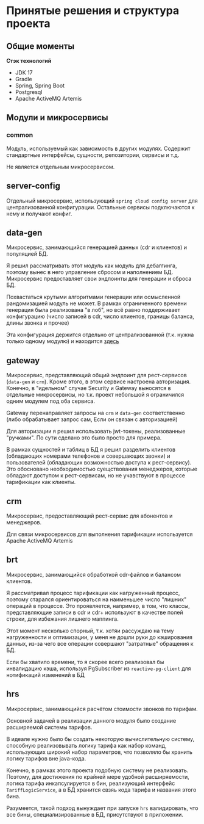 # Принятые решения и структура проекта
## Общие моменты
**Стэк технологий**
- JDK 17
- Gradle
- Spring, Spring Boot
- Postgresql
- Apache ActiveMQ Artemis

## Модули и микросервисы
### common
Модуль, используемый как зависимость в других модулях. 
Содержит стандартные интерфейсы, сущности, репозитории, сервисы и т.д.

Не является отдельным микросервисом.

## server-config
Отдельный микросервис, использующий `spring cloud config server` 
для централизованной конфигурации. Остальные сервисы подключаются к нему
и получают конфиг.

## data-gen
Микросервис, занимающийся генерацией данных (cdr и клиентов) и популяцией БД.

Я решил рассматривать этот модуль как модуль для дебаггинга, поэтому 
вынес в него управление сбросом и наполнением БД. 
Микросервис предоставляет свои эндпоинты для генерации и сброса БД.

Похвастаться крутыми алгоритмами генерации или осмысленной рандомизацией модуль не может.
В рамках ограниченного времени генерация была реализована "в лоб", но всё равно поддерживает конфигурацию
(число записей в cdr, число клиентов, границы баланса, длины звонка и прочее)

Эта конфигурация держится отдельно от централизованной (т.к. нужна только одному модулю)
и находится [здесь](../data-gen/src/main/resources/application.properties)

## gateway
Микросервис, представляющий общий эндпоинт для рест-сервисов (`data-gen` и `crm`).
Кроме этого, в этом сервисе настроена авторизация. Конечно, в "идельном" случае 
Security и Gateway выносятся в отдельные микросервисы, но т.к. проект небольшой
я ограничился одним модулем под оба сервиса.

Gateway перенаправляет запросы на `crm` и `data-gen` соответственно 
(либо обрабатывает запрос сам, Если он связан с авторизацией)

Для авторизации я решил использовать jwt-токены, реализованные "ручками".
По сути сделано это было просто для примера.

В рамках сущностей и таблиц в БД я решил разделить клиентов (обладающих номерами телефонов и совершающих звонки)
и пользователей (обладающих возможностью доступа к рест-сервису).
Это обосновано необходимостью суещствования менеджеров, которые обладают 
доступом к рест-сервисам, но не учавствуют в процессе тарификации как клиенты.

## crm
Микросервис, предоставляющий рест-сервис для абонентов и менеджеров.

Для связи микросервисов для выполнения тарификации используется Apache ActiveMQ Artemis

## brt
Микросервис, занимающийся обработкой cdr-файлов и балансом клиентов.

Я рассматривал процесс тарификации как нагруженный процесс, поэтому старался 
ориентироваться на наименьшее число "лишних" операций в процессе.
Это проявляется, например, в том, что классы, представляющие записи в cdr и cdr+
используют в качестве полей строки, для избежания лишнего маппинга.

Этот момент несколько спорный, т.к. хотяи рассуждаю на тему нагруженности и оптимизации,
у меня не дошли руки до кэширования данных, из-за чего все операции
совершают "затратные" обращения к БД. 

Если бы хватило времени, то я скорее всего реализовал бы инвалидацию кэша, 
используя PgSubscriber из `reactive-pg-client` для нотификаций изменений в БД


## hrs
Микросервис, занимающийся расчётом стоимости звонков по тарифам.

Основной задачей в реализации данного модуля было создание расширяемой
системы тарифов.

В идеале нужно было бы создать некоторую вычислительную систему, способную 
реализовывать логику тарифа как набор команд, использующих 
широкий набор параметров, что позволяло бы хранить логику тарифов вне java-кода.

Конечно, в рамках этого проекта подобную систему не реализовать.
Поэтому, для достижения по крайней мере удобной расширяемости,
логика тарифа инкапсулируется в бин, реализующий интерфейс `TariffLogicService`,
а в БД хранится свзяь кода тарифа и названия этого бина.

Разумеется, такой подход вынуждает при запуске `hrs` валидировать, что все
бины, специализированные в БД, присутствуют в приложении.




